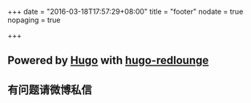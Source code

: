 +++
date = "2016-03-18T17:57:29+08:00"
title = "footer"
nodate = true
nopaging = true

+++

## Powered by [Hugo](https://github.com/spf13/hugo) with [hugo-redlounge](https://github.com/tmaiaroto/hugo-redlounge)
## 有问题请微博私信
